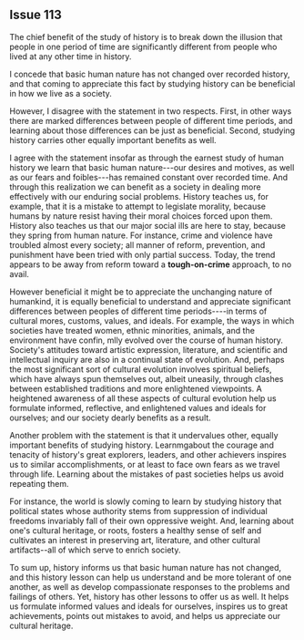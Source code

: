 
Issue 113
---------------------------

The chief benefit of the study of history is to break down the illusion that people in one period
of time are significantly different from people who lived at any other time in history.


I concede that basic human nature has not changed over recorded history, and that coming
to appreciate this fact by studying history can be beneficial in how we live as a society.

However, I disagree with the statement in two respects. First, in other ways there are marked
differences between people of different time periods, and learning about those differences can
be just as beneficial. Second, studying history carries other equally important benefits as well.

I agree with the statement insofar as through the earnest study of human history we learn
that basic human nature---our desires and motives, as well as our fears and foibles---has
remained constant over recorded time. And through this realization we can benefit as a society
in dealing more effectively with our enduring social problems. History teaches us, for example,
that it is a mistake to attempt to legislate morality, because humans by nature resist having
their moral choices forced upon them. History also teaches us that our major social ills are
here to stay, because they spring from human nature. For instance, crime and violence have
troubled almost every society; all manner of reform, prevention, and punishment have been
tried with only partial success. Today, the trend appears to be away from reform toward a
**tough-on-crime** approach, to no avail.

However beneficial it might be to appreciate the unchanging nature of humankind, it is
equally beneficial to understand and appreciate significant differences between peoples of
different time periods----in terms of cultural mores, customs, values, and ideals. For example,
the ways in which societies have treated women, ethnic minorities, animals, and the
environment have confin, mlly evolved over the course of human history. Society's attitudes
toward artistic expression, literature, and scientific and intellectual inquiry are also in a
continual state of evolution. And, perhaps the most significant sort of cultural evolution involves
spiritual beliefs, which have always spun themselves out, albeit uneasily, through clashes
between established traditions and more enlightened viewpoints. A heightened awareness of
all these aspects of cultural evolution help us formulate informed, reflective, and enlightened
values and ideals for ourselves; and our society dearly benefits as a result.

Another problem with the statement is that it undervalues other, equally important benefits of
studying history. Learnmgabout the courage and tenacity of history's great explorers, leaders,
and other achievers inspires us to similar accomplishments, or at least to face own fears as we
travel through life. Learning about the mistakes of past societies helps us avoid repeating them.

For instance, the world is slowly coming to learn by studying history that political states whose
authority stems from suppression of individual freedoms invariably fall of their own oppressive
weight. And, learning about one's cultural heritage, or roots, fosters a healthy sense of self and
cultivates an interest in preserving art, literature, and other cultural artifacts--all of which serve
to enrich society.

To sum up, history informs us that basic human nature has not changed, and this history
lesson can help us understand and be more tolerant of one another, as well as develop
compassionate responses to the problems and failings of others. Yet, history has other lessons
to offer us as well. It helps us formulate informed values and ideals for ourselves, inspires us to
great achievements, points out mistakes to avoid, and helps us appreciate our cultural
heritage.


